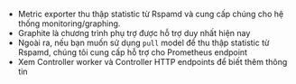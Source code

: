 - Metric exporter thu thập statistic từ Rspamd và cung cấp chúng cho hệ thống monitoring/graphing.
- Graphite là chương trình phụ trợ được hỗ trợ duy nhất hiện nay
- Ngoài ra, nếu bạn muốn sử dụng `pull` model để thu thập statistic từ Rspamd, chúng tôi cung cấp hỗ trợ cho Prometheus endpoint
- Xem Controller worker và Controller HTTP endpoints để biết thêm thông tin
